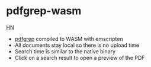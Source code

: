 # pdfgrep-wasm

[HN](https://news.ycombinator.com/item?id=35981228)

- [pdfgrep](https://pdfgrep.org) compiled to WASM with emscripten
- All documents stay local so there is no upload time
- Search time is similar to the native binary
- Click on a search result to open a preview of the PDF
